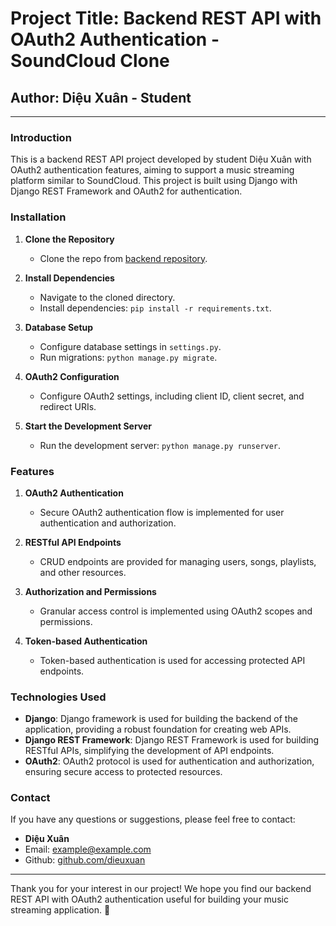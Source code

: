 # Project Title: Backend REST API with OAuth2 Authentication - SoundCloud Clone

## Author: Diệu Xuân - Student

---

### Introduction

This is a backend REST API project developed by student Diệu Xuân with OAuth2 authentication features, aiming to support a music streaming platform similar to SoundCloud. This project is built using Django with Django REST Framework and OAuth2 for authentication.

### Installation

1. **Clone the Repository**
   - Clone the repo from [backend repository](link_to_backend_repo).

2. **Install Dependencies**
   - Navigate to the cloned directory.
   - Install dependencies: `pip install -r requirements.txt`.

3. **Database Setup**
   - Configure database settings in `settings.py`.
   - Run migrations: `python manage.py migrate`.

4. **OAuth2 Configuration**
   - Configure OAuth2 settings, including client ID, client secret, and redirect URIs.

5. **Start the Development Server**
   - Run the development server: `python manage.py runserver`.

### Features

1. **OAuth2 Authentication**
   - Secure OAuth2 authentication flow is implemented for user authentication and authorization.

2. **RESTful API Endpoints**
   - CRUD endpoints are provided for managing users, songs, playlists, and other resources.

3. **Authorization and Permissions**
   - Granular access control is implemented using OAuth2 scopes and permissions.

4. **Token-based Authentication**
   - Token-based authentication is used for accessing protected API endpoints.

### Technologies Used

- **Django**: Django framework is used for building the backend of the application, providing a robust foundation for creating web APIs.
- **Django REST Framework**: Django REST Framework is used for building RESTful APIs, simplifying the development of API endpoints.
- **OAuth2**: OAuth2 protocol is used for authentication and authorization, ensuring secure access to protected resources.

### Contact

If you have any questions or suggestions, please feel free to contact:

- **Diệu Xuân**
- Email: [example@example.com](mailto:example@example.com)
- Github: [github.com/dieuxuan](https://github.com/dieuxuan)

---

Thank you for your interest in our project! We hope you find our backend REST API with OAuth2 authentication useful for building your music streaming application. 🎵
